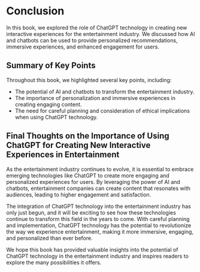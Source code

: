 # Conclusion

In this book, we explored the role of ChatGPT technology in creating new interactive experiences for the entertainment industry. We discussed how AI and chatbots can be used to provide personalized recommendations, immersive experiences, and enhanced engagement for users.

Summary of Key Points
---------------------

Throughout this book, we highlighted several key points, including:

* The potential of AI and chatbots to transform the entertainment industry.
* The importance of personalization and immersive experiences in creating engaging content.
* The need for careful planning and consideration of ethical implications when using ChatGPT technology.

Final Thoughts on the Importance of Using ChatGPT for Creating New Interactive Experiences in Entertainment
-----------------------------------------------------------------------------------------------------------

As the entertainment industry continues to evolve, it is essential to embrace emerging technologies like ChatGPT to create more engaging and personalized experiences for users. By leveraging the power of AI and chatbots, entertainment companies can create content that resonates with audiences, leading to higher engagement and satisfaction.

The integration of ChatGPT technology into the entertainment industry has only just begun, and it will be exciting to see how these technologies continue to transform this field in the years to come. With careful planning and implementation, ChatGPT technology has the potential to revolutionize the way we experience entertainment, making it more immersive, engaging, and personalized than ever before.

We hope this book has provided valuable insights into the potential of ChatGPT technology in the entertainment industry and inspires readers to explore the many possibilities it offers.